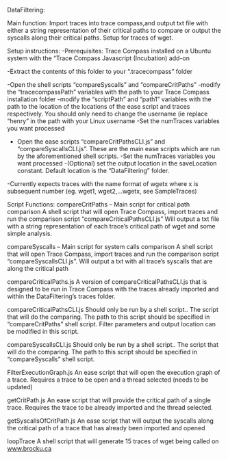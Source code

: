 ﻿DataFiltering:

Main function: Import traces into trace compass,and output txt file with either a string representation of their critical paths to compare or output the syscalls along their critical paths. Setup for traces of wget.


Setup instructions:
-Prerequisites: Trace Compass installed on a Ubuntu system with the “Trace Compass Javascript (Incubation) add-on

-Extract the contents of this folder to your “.tracecompass” folder

-Open the shell scripts “compareSyscalls” and “compareCritPaths” 
	-modify the “tracecompassPath” variables with the path to your Trace Compass 	installation folder
	-modify the “scriptPath” and “path1” variables with the path to the location 	of the locations of the ease script and traces respectively. You should only 	need to change the username  (ie replace “henry” in the path with your Linux 	username
	-Set the numTraces variables you want processed

- Open the ease scripts “compareCritPathsCLI.js” and “compareSyscallsCLI.js”. These are the main ease scripts which are run by the aforementioned shell scripts. 
	-Set the numTraces variables you want processed
	-(Optional) set the output location in the saveLocation constant. Default 	location is the “DataFiltering” 	folder.

-Currently expects traces with the name format of wgetx  where x is subsequent number (eg. wget1, wget2,...wgetx, see SampleTraces)

Script Functions:
compareCritPaths – Main script for critical path comparison
A shell script that will open Trace Compass, import traces and run the comparison script “compareCriticalPathsCLI.js” Will output a txt file with a string representation of each trace’s critical path of wget and some simple analysis.

compareSyscalls – Main script for system calls comparison
A shell script that will open Trace Compass, import traces and run the comparison script “compareSyscallsCLI.js”. Will output a txt with all trace’s syscalls that are along the critical path

compareCriticalPaths.js
A version of compareCriticalPathsCLI.js that is designed to be run in Trace Compass with the traces already imported and within the DataFiltering’s traces folder.

compareCriticalPathsCLI.js
Should only be run by a shell script.. The script that will do the comparing. The path to this script should be specified in “compareCritPaths” shell script. Filter parameters and output location can be modified in this script. 

compareSyscallsCLI.js
Should only be run by a shell script.. The script that will do the comparing. The path to this script should be specified in “compareSyscalls” shell script.


FilterExecutionGraph.js 
An ease script that will open the execution graph of a trace. Requires a trace to be open and a thread selected (needs to be updated)

getCritPath.js
An ease script that will provide the critical path of a single trace. Requires the trace to be already imported and the thread selected.

getSyscallsOfCritPath.js
An ease script that will output the syscalls along the critical path of a trace that has already been imported and opened

loopTrace
A shell script that will generate 15 traces of wget being called on www.brocku.ca




